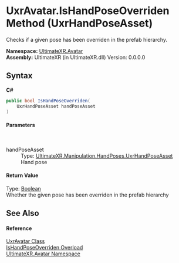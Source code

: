 # UxrAvatar.IsHandPoseOverriden Method (UxrHandPoseAsset)
 

Checks if a given pose has been overriden in the prefab hierarchy.

**Namespace:**&nbsp;<a href="N_UltimateXR_Avatar">UltimateXR.Avatar</a><br />**Assembly:**&nbsp;UltimateXR (in UltimateXR.dll) Version: 0.0.0.0

## Syntax

**C#**<br />
``` C#
public bool IsHandPoseOverriden(
	UxrHandPoseAsset handPoseAsset
)
```


#### Parameters
&nbsp;<dl><dt>handPoseAsset</dt><dd>Type: <a href="T_UltimateXR_Manipulation_HandPoses_UxrHandPoseAsset">UltimateXR.Manipulation.HandPoses.UxrHandPoseAsset</a><br />Hand pose</dd></dl>

#### Return Value
Type: <a href="https://docs.microsoft.com/dotnet/api/system.boolean" target="_blank" rel="noopener noreferrer">Boolean</a><br />Whether the given pose has been overriden in the prefab hierarchy

## See Also


#### Reference
<a href="T_UltimateXR_Avatar_UxrAvatar">UxrAvatar Class</a><br /><a href="Overload_UltimateXR_Avatar_UxrAvatar_IsHandPoseOverriden">IsHandPoseOverriden Overload</a><br /><a href="N_UltimateXR_Avatar">UltimateXR.Avatar Namespace</a><br />